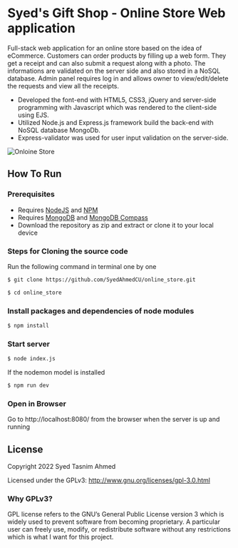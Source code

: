 # Syed's Gift Shop - Online Store Web application
Full-stack web application for an online store based on the idea of eCommerce. Customers can order products by filling up a web form. They get a receipt and can also submit a request along with a photo. The informations are validated on the server side and also stored in a NoSQL database. Admin panel requires log in and allows owner to view/edit/delete the requests and view all the receipts. 
- Developed the font-end with HTML5, CSS3, jQuery and server-side programming with Javascript which was rendered to the client-side using EJS.
- Utilized Node.js and Express.js framework build the back-end with NoSQL database MongoDb.
- Express-validator was used for user input validation on the server-side.

![Onloine Store](https://user-images.githubusercontent.com/55814513/189981151-4bc773da-1ea9-48df-a57a-f1ef52fade63.png)
## How To Run
### Prerequisites
- Requires [NodeJS](https://nodejs.org/en/download/) and [NPM](https://docs.npmjs.com/downloading-and-installing-node-js-and-npm) 
- Requires [MongoDB](https://www.mongodb.com/try/download/community) and [MongoDB Compass](https://www.mongodb.com/products/compass) 
- Download the repository as zip and extract or clone it to your local device
### Steps for Cloning the source code
Run the following command in terminal one by one
```sh
$ git clone https://github.com/SyedAhmedCU/online_store.git
```
```sh
$ cd online_store
```
### Install packages and dependencies of node modules
```sh
$ npm install
```
### Start server
```sh
$ node index.js
```
If the nodemon model is installed
```sh
$ npm run dev
``` 
### Open in Browser
Go to http://localhost:8080/ from the browser when the server is up and running

## License
Copyright 2022 Syed Tasnim Ahmed

Licensed under the GPLv3: http://www.gnu.org/licenses/gpl-3.0.html
### Why GPLv3?
GPL license refers to the GNU’s General Public License version 3 which is widely used to prevent software from becoming proprietary. A particular user can freely use, modify, or redistribute software without any restrictions which is what I want for this project. 